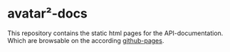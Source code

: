 # avatar²-docs

This repository contains the static html pages for the API-documentation.
Which are browsable on the according [github-pages](TBD).
